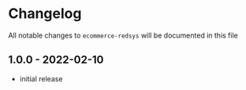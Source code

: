 # Changelog

All notable changes to `ecommerce-redsys` will be documented in this file

## 1.0.0 - 2022-02-10

- initial release
